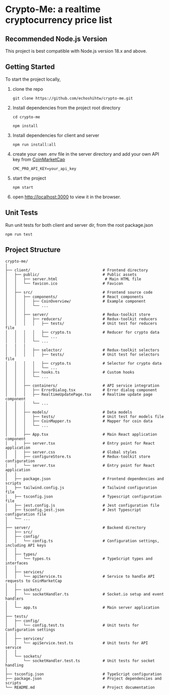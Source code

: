 # Crypto-Me: a realtime cryptocurrency price list

## Recommended Node.js Version

This project is best compatible with Node.js version 18.x and above.

## Getting Started

To start the project locally, 
1. clone the repo 
    ```
    git clone https://github.com/echoshihtw/crypto-me.git
    ```
2. Install dependencies from the project root directory
    ```
    cd crypto-me

    npm install
    ```
3. Install dependencies for client and server
    ``` 
    npm run install:all
    ```
    
4. create your own .env file in the server directory and add your own API key from [CoinMarketCap](https://coinmarketcap.com/api/) 
    ```
    CMC_PRO_API_KEY=your_api_key
    ```
5. start the project
    ```
    npm start
     ```
6. open [http://localhost:3000](http://localhost:3000) to view it in the browser.

## Unit Tests

Run unit tests for both client and server dir, from the root package.json

```
npm run test
```
## Project Structure
```
crypto-me/
│
├── client/                                # Frontend directory
│   ├── public/                            # Public assets
│   │   ├── server.html                     # Main HTML file
│   │   └── favicon.ico                    # Favicon
│   │
│   ├── src/                               # Frontend source code
│   │   ├── components/                    # React components
│   │   │   ├── CoinOverview/              # Example component
│   │   │   └── ...
│   │   │
│   │   ├── server/                        # Redux-toolkit store
│   │   │   ├── reducers/                  # Redux-toolkit reducers
│   │   │   │   ├── tests/                 # Unit test for reducers file
│   │   │   │   ├── crypto.ts              # Reducer for crypto data
│   │   │   │   └── ...
│   │   │   └── ...
|   |   |
│   │   │   ├── selector/                  # Redux-toolkit selectors
│   │   │   │   ├── tests/                 # Unit test for selectors file
│   │   │   │   ├── crypto.ts              # Selector for crypto data
│   │   │   │   └── ...
│   │   │   ├── hooks.ts                   # Custom hooks
│   │   │   └── ...
│   │   │
│   │   ├── containers/                    # API service integration
│   │   │   ├── ErrorDialog.tsx            # Error dialog component
│   │   │   ├── RealtimeUpdatePage.tsx     # Realtime update page component
│   │   │   └── ...
│   │   │
│   │   ├── models/                        # Data models
│   │   │   ├── tests/                     # Unit test for models file
│   │   │   ├── CoinMapper.ts              # Mapper for coin data
│   │   │   └── ...
│   │   │
│   │   ├── App.tsx                        # Main React application component
│   │   ├── server.tsx                     # Entry point for React application
│   │   ├── server.css                     # Global styles
│   │   ├── configureStore.ts              # Redux-toolkit store configuration
│   │   └── server.tsx                     # Entry point for React application
│   │
│   ├── package.json                       # Frontend dependencies and scripts
│   ├── tailwind.config.js                 # Tailwind configuration file
│   ├── tsconfig.json                      # Typescript configuration file
│   ├── jest.config.js                     # Jest configuration file
│   ├── tsconfig.jest.json                 # Jest Typescript configuration file
│   └── ...
│
├── server/                                # Backend directory
│   ├── src/
│   ├── config/
│   │   └── config.ts                      # Configuration settings, including API keys
│   │
│   ├── types/
│   │   └── types.ts                       # TypeScript types and interfaces
│   │
│   ├── services/
│   │   └── apiService.ts                  # Service to handle API requests to CoinMarketCap
│   │
│   ├── sockets/
│   │   └── socketHandler.ts               # Socket.io setup and event handlers
│   │
│   └── app.ts                             # Main server application
│
├── tests/
│   ├── config/
│   │   └── config.test.ts                 # Unit tests for Configuration settings
│   │
│   ├── services/
│   │   └── apiService.test.ts             # Unit tests for API service
│   │
│   └── sockets/
│       └── socketHandler.test.ts          # Unit tests for socket handling
│
├── tsconfig.json                          # TypeScript configuration
├── package.json                           # Project dependencies and scripts
└── README.md                              # Project documentation

```

